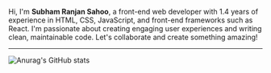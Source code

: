 

Hi, I'm <strong>Subham Ranjan Sahoo</strong>, a front-end web developer with 1.4 years of experience in HTML, CSS, JavaScript, and front-end frameworks such as React. I'm passionate about creating engaging user experiences and writing clean, maintainable code. Let's collaborate and create something amazing!

----
![Anurag's GitHub stats](https://github-readme-stats.vercel.app/api?username=Subhamranjan&show_icons=true&theme=radical)
